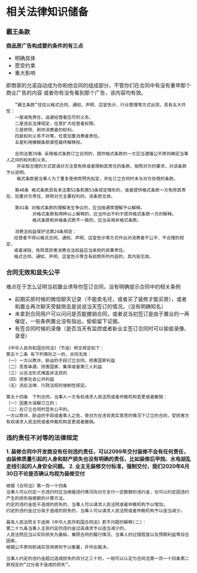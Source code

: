 # 相关法律知识储备

### 霸王条款
**商品房广告构成要约条件的有三点**
* 明确具体
* 愿受约束
* 重大影响

即商家的允诺自动成为你和他合同的组成部分，不管你们在合同中有没有重申那个商业广告的内容
或者你有没有看到那个广告，该内容均有效。

```
　　“霸王条款”往往以格式合同、通知、声明、店堂告示、行业管理等方式出现，具有五大共性：
　　一是减免责任，逃避经营者应尽的义务。
　　二是违反法律规定，任意扩大经营者权限。
　　三是排除、剥夺消费者的权利。
　　四是权利义务不对等，任意加重消费者责任。
　　五是利用模糊条款掌控最终解释权。
  
　　合同法第39条 采用格式条款订立合同的，提供格式条款的一方应当遵循公平原则确定当事人之间的权利和义务，
    并采取合理的方式提请对方注意免除或者限制其责任的条款，按照对方的要求，对该条款予以说明。
    格式条款是当事人为了重复使用而预先拟定，并在订立合同时未与对方协商的条款。
    
　　第40条 格式条款具有本法第52条和第53条规定情形的，或者提供格式条款一方免除其责任、加重对方责任、排除对方主要权利的，该条款无效。
  
　　第41条 对格式条款的理解发生争议的，应当按通常理解予以解释。
          对格式条款有两种以上解释的，应当作出不利于提供格式条款一方的解释。
          格式条款和非格条式款不一致的，应当采用非格式条款。
          
　　消费法权益保护法第24条规定：
   经营者不得以格式合同、通知、声明、店堂告示等方式作出对消费者不公平、不合理的规定，
   或者减轻、免除其损害消费合法权益应当承担的民事责任。
   格式合同、通知、声明、店堂告示等含有前款所列内容的，其内容无效。
```

### 合同无效和显失公平
难点在于怎么证明当初置业诱导你签订合同，没有明确提示合同中的相关条例
* 前期买房时候的微信聊天记录（不能卖毛坯，或者买了装修才能买房），或者和置业再次聊天旁敲侧击是说说当天签订的情况。（没有明确知名）
* 未拿到合同用户可以问问是否能撤销合同，或者说当初签订是由于置业的一再催促，一些条例置业没有指出，偷偷留下证据。
* 有签合同时候的录像（是否当天有监控或者新业主签订合同时可以偷偷录像、录音）
```
《中华人民共和国合同法》（节选）明文规定如下：
第五十二条 有下列情形之一的，合同无效：
（一）一方以欺诈、胁迫的手段订立合同，损害国家利益
（二）恶意串通，损害国家、集体或者第三人利益
（三）以合法形式掩盖非法目的
（四）损害社会公共利益
（五）违反法律、行政法规的强制性规定。

第五十四条　下列合同，当事人一方有权请求人民法院或者仲裁机构变更或者撤销：
（一）因重大误解订立的；
（二）在订立合同时显失公平的。
一方以欺诈、胁迫的手段或者乘人之危，使对方在违背真实意思的情况下订立的合同，受损害方有权请求人民法院或者仲裁机构变更或者撤销。
```

### 违约责任不对等的法律规定
**1. 装修合同中开发商没有任何违约责任，可以2099年交付装修不会有任何责任，**
   **由装修质量引起的人身和财产损失也没有明确的责任，比如装修后甲烷、水电胡乱走线引起的人身安全问题。**
**2. 业主无装修交付标准，强制交付，我们2020年6月30日不论是否确认均视为装修交付**

```
根据《合同法》第一百一十四条　
当事人可以约定一方违约时应当根据违约情况向对方支付一定数额的违约金，也可以约定因违约产生的损失赔偿额的计算方法。
约定的违约金低于造成的损失的，当事人可以请求人民法院或者仲裁机构予以增加;
约定的违约金过分高于造成的损失的，当事人可以请求人民法院或者仲裁机构予以适当减少。

最高人民法院关于适用《中华人民共和国合同法》若干问题的解释(二)：
第二十九条当事人主张约定的违约金过高请求予以适当减少的，
人民法院应当以实际损失为基础，兼顾合同的履行情况、当事人的过错程度以及预期利益等综合因素，
根据公平原则和诚实信用原则予以衡量，并作出裁决。

当事人约定的违约金超过造成损失的百分之三十的，一般可以认定为合同法第一百一十四条第二款规定的“过分高于造成的损失”。

```
